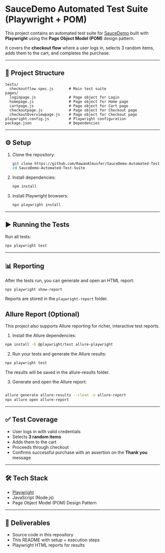# SauceDemo Automated Test Suite (Playwright + POM)

This project contains an automated test suite for [SauceDemo](https://www.saucedemo.com/) built with **Playwright** using the **Page Object Model (POM)** design pattern.

It covers the **checkout flow** where a user logs in, selects 3 random items, adds them to the cart, and completes the purchase.

---

## 📂 Project Structure

```
tests/
  checkoutflow.spec.js       # Main test suite
pages/
  loginpage.js               # Page object for Login
  homepage.js                # Page object for Home page
  cartpage.js                # Page object for Cart page
  checkoutpage.js            # Page object for Checkout page
  checkoutOverviewpage.js    # Page object for Checkout page
playwright.config.js         # Playwright configuration
package.json                 # Dependencies
```

---

## ⚙️ Setup

1. Clone the repository:

   ```bash
   git clone https://github.com/RawanAlmusfer/SauceDemo-Automated-Test-Suite.git
   cd SauceDemo-Automated-Test-Suite
   ```

2. Install dependencies:

   ```bash
   npm install
   ```

3. Install Playwright browsers:

   ```bash
   npx playwright install
   ```

---

## ▶️ Running the Tests

Run all tests:

```bash
npx playwright test
```

---

## 📊 Reporting

After the tests run, you can generate and open an HTML report:

```bash
npx playwright show-report
```

Reports are stored in the `playwright-report` folder.


## Allure Report (Optional)

This project also supports Allure reporting for richer, interactive test reports.

  1. Install the Allure dependencies:

  ```bash
  npm install -D @playwright/test allure-playwright
  ```

  2. Run your tests and generate the Allure results:

  ```bash
  npx playwright test
  ```
  The results will be saved in the allure-results folder.
  
  3. Generate and open the Allure report:
  
  ```bash
  
  allure generate allure-results --clean -o allure-report
  npx allure open allure-report
  ```

---

## ✅ Test Coverage

* User logs in with valid credentials
* Selects **3 random items** 
* Adds them to the cart
* Proceeds through checkout
* Confirms successful purchase with an assertion on the **Thank you** message

---

## 🛠️ Tech Stack

* [Playwright](https://playwright.dev/)
* JavaScript (Node.js)
* Page Object Model (POM) Design Pattern

---

## 🔗 Deliverables

* Source code in this repository
* This README with setup + execution steps
* Playwright HTML reports for results

